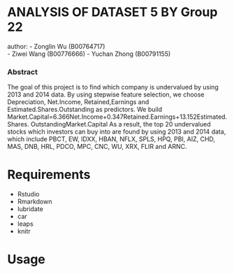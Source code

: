 # ANALYSIS OF DATASET 5 BY Group 22

author: 
        - Zonglin Wu (B00764717)                      
        - Ziwei Wang (B00776666)
        - Yuchan Zhong (B00791155)


### Abstract

The goal of this project is to find which company is undervalued by using 2013 and 2014 data. By using stepwise feature selection, we choose Depreciation, Net.Income, Retained,Earnings and Estimated.Shares.Outstanding as predictors. We build
Market.Capital=6.366Net.Income+0.347Retained.Earnings+13.152Estimated.Shares.
OutstandingMarket.Capital
As a result, the top 20 undervalued stocks which investors can buy into are found by using 2013 and 2014 data, which include PBCT, EW, IDXX, HBAN, NFLX, SPLS, HPQ, PBI, AIZ, CHD, MAS, DNB, HRL, PDCO, MPC, CNC, WU, XRX, FLIR and ARNC.


# Requirements
  - Rstudio
  - Rmarkdown
  - lubridate
  - car
  - leaps
  - knitr
  
# Usage
